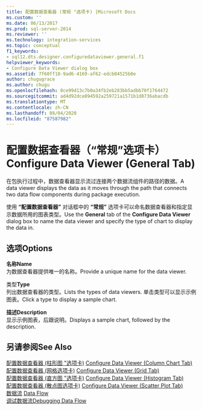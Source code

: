 ```yaml
---
title: 配置数据查看器 (常规 "选项卡) |Microsoft Docs
ms.custom: ''
ms.date: 06/13/2017
ms.prod: sql-server-2014
ms.reviewer: ''
ms.technology: integration-services
ms.topic: conceptual
f1_keywords:
- sql12.dts.designer.configuredataviewer.general.f1
helpviewer_keywords:
- Configure Data Viewer dialog box
ms.assetid: 7f60ff18-9ad6-4169-af62-edcb04525b0e
author: chugugrace
ms.author: chugu
ms.openlocfilehash: 0ce99d13c7b0a34fb2eb283bb5adbb70f1764472
ms.sourcegitcommit: ad4d92dce894592a259721a1571b1d8736abacdb
ms.translationtype: MT
ms.contentlocale: zh-CN
ms.lasthandoff: 08/04/2020
ms.locfileid: "87587982"
---
```

# <a name="configure-data-viewer-general-tab"></a><span data-ttu-id="eb98e-102">配置数据查看器（“常规”选项卡）</span><span class="sxs-lookup"><span data-stu-id="eb98e-102">Configure Data Viewer (General Tab)</span></span>
  <span data-ttu-id="eb98e-103">在包执行过程中，数据查看器显示流过连接两个数据流组件的路径的数据。</span><span class="sxs-lookup"><span data-stu-id="eb98e-103">A data viewer displays the data as it moves through the path that connects two data flow components during package execution.</span></span>  
  
 <span data-ttu-id="eb98e-104">使用 **“配置数据查看器”** 对话框中的 **“常规”** 选项卡可以命名数据查看器和指定显示数据所用的图表类型。</span><span class="sxs-lookup"><span data-stu-id="eb98e-104">Use the **General** tab of the **Configure Data Viewer** dialog box to name the data viewer and specify the type of chart to display the data in.</span></span>  
  
## <a name="options"></a><span data-ttu-id="eb98e-105">选项</span><span class="sxs-lookup"><span data-stu-id="eb98e-105">Options</span></span>  
 <span data-ttu-id="eb98e-106">**名称**</span><span class="sxs-lookup"><span data-stu-id="eb98e-106">**Name**</span></span>  
 <span data-ttu-id="eb98e-107">为数据查看器提供唯一的名称。</span><span class="sxs-lookup"><span data-stu-id="eb98e-107">Provide a unique name for the data viewer.</span></span>  
  
 <span data-ttu-id="eb98e-108">类型</span><span class="sxs-lookup"><span data-stu-id="eb98e-108">**Type**</span></span>  
 <span data-ttu-id="eb98e-109">列出数据查看器的类型。</span><span class="sxs-lookup"><span data-stu-id="eb98e-109">Lists the types of data viewers.</span></span> <span data-ttu-id="eb98e-110">单击类型可以显示示例图表。</span><span class="sxs-lookup"><span data-stu-id="eb98e-110">Click a type to display a sample chart.</span></span>  
  
 <span data-ttu-id="eb98e-111">**描述**</span><span class="sxs-lookup"><span data-stu-id="eb98e-111">**Description**</span></span>  
 <span data-ttu-id="eb98e-112">显示示例图表，后跟说明。</span><span class="sxs-lookup"><span data-stu-id="eb98e-112">Displays a sample chart, followed by the description.</span></span>  
  
## <a name="see-also"></a><span data-ttu-id="eb98e-113">另请参阅</span><span class="sxs-lookup"><span data-stu-id="eb98e-113">See Also</span></span>  
 <span data-ttu-id="eb98e-114">[配置数据查看器 &#40;柱形图 "选项卡&#41;](../../2014/integration-services/configure-data-viewer-column-chart-tab.md) </span><span class="sxs-lookup"><span data-stu-id="eb98e-114">[Configure Data Viewer &#40;Column Chart Tab&#41;](../../2014/integration-services/configure-data-viewer-column-chart-tab.md) </span></span>  
 <span data-ttu-id="eb98e-115">[配置数据查看器 &#40;网格选项卡&#41;](../../2014/integration-services/configure-data-viewer-grid-tab.md) </span><span class="sxs-lookup"><span data-stu-id="eb98e-115">[Configure Data Viewer &#40;Grid Tab&#41;](../../2014/integration-services/configure-data-viewer-grid-tab.md) </span></span>  
 <span data-ttu-id="eb98e-116">[配置数据查看器 &#40;直方图 "选项卡&#41;](../../2014/integration-services/configure-data-viewer-histogram-tab.md) </span><span class="sxs-lookup"><span data-stu-id="eb98e-116">[Configure Data Viewer &#40;Histogram Tab&#41;](../../2014/integration-services/configure-data-viewer-histogram-tab.md) </span></span>  
 <span data-ttu-id="eb98e-117">[配置数据查看器 &#40;散点图选项卡&#41;](../../2014/integration-services/configure-data-viewer-scatter-plot-tab.md) </span><span class="sxs-lookup"><span data-stu-id="eb98e-117">[Configure Data Viewer &#40;Scatter Plot Tab&#41;](../../2014/integration-services/configure-data-viewer-scatter-plot-tab.md) </span></span>  
 <span data-ttu-id="eb98e-118">[数据流](data-flow/data-flow.md) </span><span class="sxs-lookup"><span data-stu-id="eb98e-118">[Data Flow](data-flow/data-flow.md) </span></span>  
 [<span data-ttu-id="eb98e-119">调试数据流</span><span class="sxs-lookup"><span data-stu-id="eb98e-119">Debugging Data Flow</span></span>](troubleshooting/debugging-data-flow.md)  
  
  
